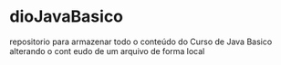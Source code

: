 # dioJavaBasico
repositorio para armazenar todo o conteúdo do Curso de Java Basico
alterando o cont
eudo de um arquivo de forma local